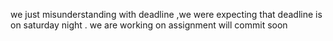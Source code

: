 

we just misunderstanding with deadline ,we were expecting that deadline is on saturday night . we are working on assignment will commit soon
